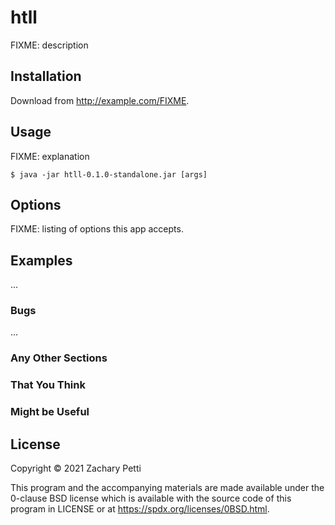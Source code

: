 # htll

FIXME: description

## Installation

Download from http://example.com/FIXME.

## Usage

FIXME: explanation

    $ java -jar htll-0.1.0-standalone.jar [args]

## Options

FIXME: listing of options this app accepts.

## Examples

...

### Bugs

...

### Any Other Sections
### That You Think
### Might be Useful

## License

Copyright © 2021 Zachary Petti

This program and the accompanying materials are made available under the 0-clause BSD license which is available with the source code of this program in LICENSE or at https://spdx.org/licenses/0BSD.html.
